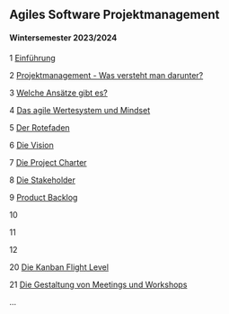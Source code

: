 ## Agiles Software Projektmanagement

#### Wintersemester 2023/2024


1 [Einführung](?url=01.kapitel.md)

2 [Projektmanagement - Was versteht man darunter?](?url=02.kapitel.md)

3 [Welche Ansätze gibt es?](?url=03.kapitel.md)

4 [Das agile Wertesystem und Mindset](?url=04.kapitel.md)

5 [Der Rotefaden](?url=05.kapitel.md)

6 [Die Vision](?url=06.kapitel.md)

7 [Die Project Charter](?url=07.kapitel.md)

8 [Die Stakeholder](?url=08.kapitel.md)

9 [Product Backlog](?url=09.kapitel.md)

10 [](?url=01.kapitel.md)

11 [](?url=01.kapitel.md)

12 [](?url=01.kapitel.md)

20 [Die Kanban Flight Level](?url=20.kapitel.md)
 
21 [Die Gestaltung von Meetings und Workshops](?url=21.kapitel.md)

...

